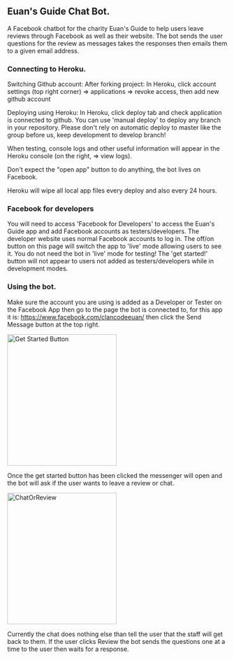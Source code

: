 ## Euan's Guide Chat Bot.
A Facebook chatbot for the charity Euan's Guide to help users leave reviews through Facebook as well as their website. The bot sends the user questions for the review as messages takes the responses then emails them to a given email address.

### Connecting to Heroku.
Switching Github account: After forking project:
In Heroku, click account settings (top right corner) => applications => revoke access, then add new github account

Deploying using Heroku: In Heroku, click deploy tab and check application is connected to github.
You can use 'manual deploy' to deploy any branch in your repository. Please don't rely on automatic deploy to master like the group before us, keep development to develop branch!

When testing, console logs and other useful information will appear in the Heroku console (on the right, <view more> => view logs).

Don't expect the "open app" button to do anything, the bot lives on Facebook.

Heroku will wipe all local app files every deploy and also every 24 hours.

### Facebook for developers
You will need to access 'Facebook for Developers' to access the Euan's Guide app and add Facebook accounts as testers/developers. The developer website uses normal Facebook accounts to log in.
The off/on button on this page will switch the app to 'live' mode allowing users to see it. You do not need the bot in 'live' mode for testing! The 'get started!' button will not appear to users not added as testers/developers while in development modes.



### Using the bot.
Make sure the account you are using is added as a Developer or Tester on the Facebook App then go to the page the bot is connected to, for this app it is: https://www.facebook.com/clancodeeuan/ then click the Send Message button at the top right. 

<img src="https://github.com/gadgetguy82/euans_guide_chatbot/blob/feature/readme/Images/Screenshot%202019-09-09%20at%2012.47.52%20pm.png?raw=true" width="250" height="300" alt="Get Started Button">

Once the get started button has been clicked the messenger will open and the bot will ask if the user wants to leave a review or chat. 

<img src="https://github.com/gadgetguy82/euans_guide_chatbot/blob/feature/readme/Images/Screenshot%202019-09-09%20at%201.29.20%20pm.png?raw=true" width="250" height="300" alt="ChatOrReview">

Currently the chat does nothing else than tell the user that the staff will get back to them. If the user clicks Review the bot sends the questions one at a time to the user then waits for a response.